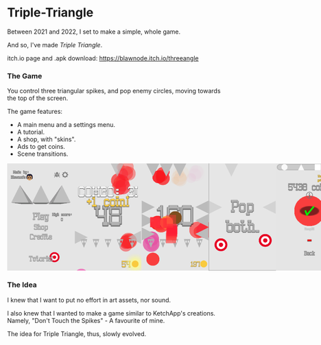 # Triple-Triangle
Between 2021 and 2022, I set to make a simple, whole game.


And so, I've made _Triple Triangle_.


itch.io page and .apk download: https://blawnode.itch.io/threeangle


### The Game
You control three triangular spikes, and pop enemy circles, moving towards the top of the screen.


The game features:
* A main menu and a settings menu.
* A tutorial.
* A shop, with "skins".
* Ads to get coins.
* Scene transitions.

<div style="display: flex">
<img src="https://github.com/blawnode/Triple-Triangle/blob/main/Screenshots/ScreenshotRYG_624x996.png" height="250" />
<img src="https://github.com/blawnode/Triple-Triangle/blob/main/Screenshots/ScreenshotLYQ_624x996.png" height="250" />
<img src="https://github.com/blawnode/Triple-Triangle/blob/main/Screenshots/ScreenshotGAF_624x996.png" height="250" />
<img src="https://github.com/blawnode/Triple-Triangle/blob/main/Screenshots/ScreenshotDGP_624x996.png" height="250" />
<img src="https://github.com/blawnode/Triple-Triangle/blob/main/Screenshots/ScreenshotCMD_624x996.png" height="250" />
</div>

### The Idea
I knew that I want to put no effort in art assets, nor sound.


I also knew that I wanted to make a game similar to KetchApp's creations. Namely, "Don't Touch the Spikes" - A favourite of mine.


The idea for Triple Triangle, thus, slowly evolved.
